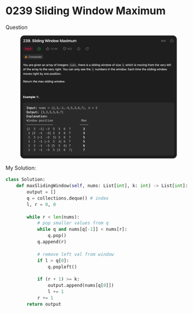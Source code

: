 # 0239 Sliding Window Maximum

Question

<figure><img src="../.gitbook/assets/image (30).png" alt=""><figcaption></figcaption></figure>



My Solution:

```python
class Solution:
    def maxSlidingWindow(self, nums: List[int], k: int) -> List[int]:
        output = []
        q = collections.deque() # index
        l, r = 0, 0

        while r < len(nums):
            # pop smaller values from q
            while q and nums[q[-1]] < nums[r]:
                q.pop()
            q.append(r)
        
            # remove left val from window
            if l > q[0]:
                q.popleft()
            
            if (r + 1) >= k:
                output.append(nums[q[0]])
                l += 1
            r += 1
        return output
```
